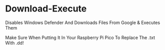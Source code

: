 # Download-Execute
Disables Windows Defender And Downloads Files From Google &amp; Executes Them

Make Sure When Putting It In Your Raspberry Pi Pico To Replace The .txt With .dd!
